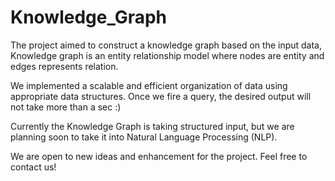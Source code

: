 # Knowledge_Graph

The project aimed to construct a knowledge graph based on the input data, Knowledge graph is an entity relationship model where nodes are entity and edges represents relation. 

We implemented a scalable and efficient organization of data using appropriate data structures. Once we fire a query, the desired output will not take more than a sec :)

Currently the Knowledge Graph is taking structured input, but we are planning soon to take it into Natural Language Processing (NLP).

We are open to new ideas and enhancement for the project. Feel free to contact us!
